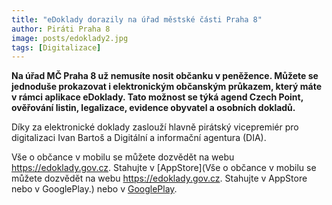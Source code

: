 ```yaml
---
title: "eDoklady dorazily na úřad městské části Praha 8"
author: Piráti Praha 8
image: posts/edoklady2.jpg
tags: [Digitalizace]
---
```


**Na úřad MČ Praha 8 už nemusíte nosit občanku v peněžence. Můžete se jednoduše prokazovat i elektronickým občanským průkazem, který máte v rámci aplikace eDoklady. Tato možnost se týká agend Czech Point, ověřování listin, legalizace, evidence obyvatel a osobních dokladů.**

Díky za elektronické doklady zaslouží hlavně pirátský vicepremiér pro digitalizaci Ivan Bartoš a Digitální a informační agentura (DIA).

Vše o občance v mobilu se můžete dozvědět na webu https://edoklady.gov.cz. Stahujte v [AppStore](Vše o občance v mobilu se můžete dozvědět na webu https://edoklady.gov.cz. Stahujte v AppStore nebo v GooglePlay.) nebo v [GooglePlay](https://play.google.com/store/apps/details?id=cz.gov.edoklady&hl=cs&gl=US).